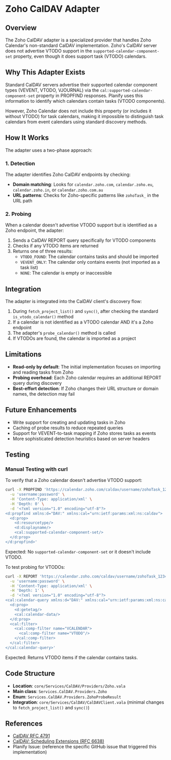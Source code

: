 # Zoho CalDAV Adapter

## Overview

The Zoho CalDAV adapter is a specialized provider that handles Zoho Calendar's non-standard CalDAV implementation. Zoho's CalDAV server does not advertise VTODO support in the `supported-calendar-component-set` property, even though it does support task (VTODO) calendars.

## Why This Adapter Exists

Standard CalDAV servers advertise their supported calendar component types (VEVENT, VTODO, VJOURNAL) via the `cal:supported-calendar-component-set` property in PROPFIND responses. Planify uses this information to identify which calendars contain tasks (VTODO components).

However, Zoho Calendar does not include this property (or includes it without VTODO) for task calendars, making it impossible to distinguish task calendars from event calendars using standard discovery methods.

## How It Works

The adapter uses a two-phase approach:

### 1. Detection

The adapter identifies Zoho CalDAV endpoints by checking:
- **Domain matching**: Looks for `calendar.zoho.com`, `calendar.zoho.eu`, `calendar.zoho.in`, or `calendar.zoho.com.au`
- **URL patterns**: Checks for Zoho-specific patterns like `zohoTask_` in the URL path

### 2. Probing

When a calendar doesn't advertise VTODO support but is identified as a Zoho endpoint, the adapter:

1. Sends a CalDAV REPORT query specifically for VTODO components
2. Checks if any VTODO items are returned
3. Returns one of three results:
   - `VTODO_FOUND`: The calendar contains tasks and should be imported
   - `VEVENT_ONLY`: The calendar only contains events (not imported as a task list)
   - `NONE`: The calendar is empty or inaccessible

## Integration

The adapter is integrated into the CalDAV client's discovery flow:

1. During `fetch_project_list()` and `sync()`, after checking the standard `is_vtodo_calendar()` method
2. If a calendar is not identified as a VTODO calendar AND it's a Zoho endpoint
3. The adapter's `probe_calendar()` method is called
4. If VTODOs are found, the calendar is imported as a project

## Limitations

- **Read-only by default**: The initial implementation focuses on importing and reading tasks from Zoho
- **Probing overhead**: Each Zoho calendar requires an additional REPORT query during discovery
- **Best-effort detection**: If Zoho changes their URL structure or domain names, the detection may fail

## Future Enhancements

- Write support for creating and updating tasks in Zoho
- Caching of probe results to reduce repeated queries
- Support for VEVENT-to-task mapping if Zoho stores tasks as events
- More sophisticated detection heuristics based on server headers

## Testing

### Manual Testing with curl

To verify that a Zoho calendar doesn't advertise VTODO support:

```bash
curl -X PROPFIND 'https://calendar.zoho.com/caldav/username/zohoTask_123456789/' \
  -u 'username:password' \
  -H 'Content-Type: application/xml' \
  -H 'Depth: 0' \
  -d '<?xml version="1.0" encoding="utf-8"?>
<d:propfind xmlns:d="DAV:" xmlns:cal="urn:ietf:params:xml:ns:caldav">
  <d:prop>
    <d:resourcetype/>
    <d:displayname/>
    <cal:supported-calendar-component-set/>
  </d:prop>
</d:propfind>'
```

Expected: No `supported-calendar-component-set` or it doesn't include VTODO.

To test probing for VTODOs:

```bash
curl -X REPORT 'https://calendar.zoho.com/caldav/username/zohoTask_123456789/' \
  -u 'username:password' \
  -H 'Content-Type: application/xml' \
  -H 'Depth: 1' \
  -d '<?xml version="1.0" encoding="utf-8"?>
<cal:calendar-query xmlns:d="DAV:" xmlns:cal="urn:ietf:params:xml:ns:caldav">
  <d:prop>
    <d:getetag/>
    <cal:calendar-data/>
  </d:prop>
  <cal:filter>
    <cal:comp-filter name="VCALENDAR">
      <cal:comp-filter name="VTODO"/>
    </cal:comp-filter>
  </cal:filter>
</cal:calendar-query>'
```

Expected: Returns VTODO items if the calendar contains tasks.

## Code Structure

- **Location**: `core/Services/CalDAV/Providers/Zoho.vala`
- **Main class**: `Services.CalDAV.Providers.Zoho`
- **Enum**: `Services.CalDAV.Providers.ZohoProbeResult`
- **Integration**: `core/Services/CalDAV/CalDAVClient.vala` (minimal changes to `fetch_project_list()` and `sync()`)

## References

- [CalDAV RFC 4791](https://tools.ietf.org/html/rfc4791)
- [CalDAV: Scheduling Extensions (RFC 6638)](https://tools.ietf.org/html/rfc6638)
- Planify Issue: (reference the specific GitHub issue that triggered this implementation)
